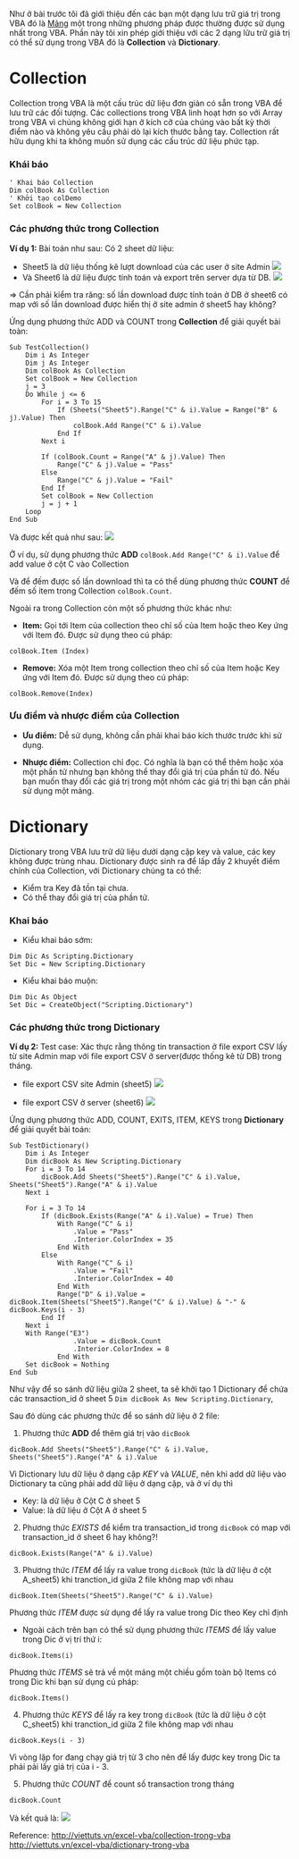 Như ở bài trước tôi đã giới thiệu đến các bạn một dạng lưu trữ giá trị trong VBA đó là [Mảng](https://viblo.asia/p/excel-vba-mang-trong-vba-Eb85oB72l2G) một trong những phương pháp được thường được sử dụng nhất trong VBA. Phần này tôi xin phép giới thiệu với các 2 dạng lữu trữ giá trị có thể sử dụng trong VBA đó là **Collection** và **Dictionary**.

# Collection
Collection trong VBA là một cấu trúc dữ liệu đơn giản có sẵn trong VBA để lưu trữ các đối tượng. Các collections trong VBA linh hoạt hơn so với Array trong VBA vì chúng không giới hạn ở kích cỡ của chúng vào bất kỳ thời điểm nào và không yêu cầu phải dò lại kích thước bằng tay.  Collection rất hữu dụng khi ta không muốn sử dụng các cấu trúc dữ liệu phức tạp.

### Khái báo
```
' Khai báo Collection
Dim colBook As Collection
' Khởi tạo colDemo
Set colBook = New Collection
```

### Các phương thức trong Collection
**Ví dụ 1:** Bài toán như sau: Có 2 sheet dữ liệu: 
- Sheet5 là dữ liệu thống kê lượt download của các user ở site Admin 
![](https://images.viblo.asia/7941ddf0-daa5-4a39-adc3-80a264f87d32.png)
- Và Sheet6 là dữ liệu được tính toán và export trên server dựa từ DB. 
![](https://images.viblo.asia/e381f19d-ccce-4e6b-a6ad-b2ef5c150957.png)

=>  Cần phải kiểm tra răng: số lần download được tính toán ở DB ở sheet6 có map với số lần download được hiển thị ở site admin ở sheet5 hay không?

Ứng dụng phương thức ADD và COUNT trong **Collection** để giải quyết bài toàn:
```
Sub TestCollection()
    Dim i As Integer
    Dim j As Integer
    Dim colBook As Collection
    Set colBook = New Collection
    j = 3
    Do While j <= 6
        For i = 3 To 15
            If (Sheets("Sheet5").Range("C" & i).Value = Range("B" & j).Value) Then
                colBook.Add Range("C" & i).Value
            End If
        Next i
        
        If (colBook.Count = Range("A" & j).Value) Then
            Range("C" & j).Value = "Pass"
        Else
            Range("C" & j).Value = "Fail"
        End If
        Set colBook = New Collection
        j = j + 1
    Loop
End Sub
```

Và được kết quả như sau: 
![](https://images.viblo.asia/19865f48-c9f3-4144-a55b-618096fc9192.png)

Ở ví dụ,  sử dụng  phương thức **ADD** ```colBook.Add Range("C" & i).Value``` để add value ở cột C vào Collection

Và để đếm được số lần download thì ta có thể dùng phương thức **COUNT** để đếm số item trong Collection ```colBook.Count```.

Ngoài ra trong Collection còn một số phương thức khác như: 
- **Item:** Gọi tới Item của collection theo chỉ số của Item hoặc theo Key ứng với Item đó. Được sử dụng theo cú pháp:
```
colBook.Item (Index)
```

- **Remove:** Xóa một Item trong collection theo chỉ số của Item hoặc Key ứng với Item đó. Được sử dụng theo cú pháp:
```
colBook.Remove(Index)
```

### Ưu điểm và nhược điểm của Collection
- **Ưu điểm:**
Dễ sử dụng, không cần phải khai báo kích thước trước khi sử dụng.

- **Nhược điểm:**
Collection chỉ đọc. Có nghĩa là bạn có thể thêm hoặc xóa một phần tử nhưng bạn không thể thay đổi giá trị của phần tử đó. Nếu bạn muốn thay đổi các giá trị trong một nhóm các giá trị thì bạn cần phải sử dụng một mảng.

# Dictionary
Dictionary trong VBA lưu trữ dữ liệu dưới dạng cặp key và value, các key không được trùng nhau. Dictionary được sinh ra để lấp đầy 2 khuyết điểm chính của Collection, với Dictionary chúng ta có thể:
- Kiểm tra Key đã tồn tại chưa.
- Có thể thay đổi giá trị của phần tử.

### Khai báo
- Kiểu khai báo sớm:
```
Dim Dic As Scripting.Dictionary
Set Dic = New Scripting.Dictionary
```

- Kiểu khai báo muộn: 
```
Dim Dic As Object
Set Dic = CreateObject("Scripting.Dictionary")
```

### Các phương thức trong Dictionary
**Ví dụ 2:**  Test case: Xác thực rằng thông tin transaction ở file export CSV lấy từ site Admin map với file export CSV ở server(được thống kê từ DB) trong tháng. 

- file export CSV site Admin (sheet5)
![](https://images.viblo.asia/d86e8049-6891-4523-80a0-a4f69a9e911f.png)

- file export CSV ở server (sheet6)
![](https://images.viblo.asia/516365c6-c399-42b0-a3c6-9f3c71a24e22.png)

Ứng dụng phương thức ADD, COUNT,  EXITS, ITEM, KEYS  trong **Dictionary** để giải quyết bài toán: 
```
Sub TestDictionary()
    Dim i As Integer
    Dim dicBook As New Scripting.Dictionary
    For i = 3 To 14
        dicBook.Add Sheets("Sheet5").Range("C" & i).Value, Sheets("Sheet5").Range("A" & i).Value
    Next i
    
    For i = 3 To 14
        If (dicBook.Exists(Range("A" & i).Value) = True) Then
            With Range("C" & i)
                .Value = "Pass"
                .Interior.ColorIndex = 35
            End With
        Else
            With Range("C" & i)
                .Value = "Fail"
                .Interior.ColorIndex = 40
            End With
            Range("D" & i).Value = dicBook.Item(Sheets("Sheet5").Range("C" & i).Value) & "-" & dicBook.Keys(i - 3)
        End If
    Next i
    With Range("E3")
                .Value = dicBook.Count
                .Interior.ColorIndex = 8
            End With
    Set dicBook = Nothing
End Sub
```

Như vậy để so sánh dữ liệu giữa 2 sheet, ta sẽ khởi tạo 1 Dictionary để chứa các transaction_id ở sheet 5 ```Dim dicBook As New Scripting.Dictionary```, 

Sau đó dùng các phương thức để so sánh dữ liệu ở 2 file:
1. Phương thức **ADD** để thêm giá trị vào ```dicBook``` 
```
dicBook.Add Sheets("Sheet5").Range("C" & i).Value, Sheets("Sheet5").Range("A" & i).Value
```
Vì Dictionary lưu dữ liệu ở dạng cặp *KEY* và *VALUE*, nên khi add dữ liệu vào Dictionary ta cũng phải add dữ liệu ở dạng cặp, và ở ví dụ thì
- Key: là dữ liệu ở Cột C ở sheet 5
- Value: là dữ liệu ở Cột A ở sheet 5

2. Phương thức *EXISTS* để kiểm tra transaction_id trong ```dicBook```  có map với transaction_id ở sheet 6 hay không?!
```
dicBook.Exists(Range("A" & i).Value)
```

3. Phương thức *ITEM* để lấy ra value trong ```dicBook``` (tức là dữ liệu ở cột A_sheet5) khi tranction_id giữa 2 file không map với nhau
```
dicBook.Item(Sheets("Sheet5").Range("C" & i).Value)
```
Phương thức *ITEM* được sử dụng để lấy ra value trong Dic theo Key chỉ định

- Ngoài cách trên bạn có thể sử dụng phương thức *ITEMS*  để lấy value trong Dic ở vị trí thứ i:
```
dicBook.Items(i)
```

Phương thức *ITEMS*  sẽ trả về một mảng một chiều gồm toàn bộ Items có trong Dic khi bạn sử dụng cú pháp:
```
dicBook.Items()
```

4. Phương thức *KEYS* để lấy ra key trong ```dicBook``` (tức là dữ liệu ở cột C_sheet5) khi tranction_id giữa 2 file không map với nhau
```
dicBook.Keys(i - 3)
```
Vì vòng lặp for đang chạy giá trị từ 3 cho nên để lấy được key trong Dic ta phải pải lấy giá trị của i - 3.

5. Phương thức *COUNT* để count số transaction trong tháng 
```
dicBook.Count
```

Và kết quả là:
![](https://images.viblo.asia/52ffc10e-e4a6-437e-a3be-b3a4f9291a61.png)


Reference: 
http://viettuts.vn/excel-vba/collection-trong-vba
http://viettuts.vn/excel-vba/dictionary-trong-vba